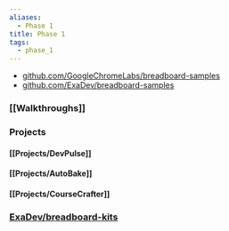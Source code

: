 ```yaml
---
aliases:
  - Phase 1
title: Phase 1
tags:
  - phase_1
---
```


- [github.com/GoogleChromeLabs/breadboard-samples](https://github.com/GoogleChromeLabs/breadboard-samples)
- [github.com/ExaDev/breadboard-samples](https://github.com/ExaDev/breadboard-samples)

### [[Walkthroughs]]

### Projects

#### [[Projects/DevPulse]]

#### [[Projects/AutoBake]]

#### [[Projects/CourseCrafter]]

### [ExaDev/breadboard-kits](https://github.com/ExaDev/breadboard-kits)
